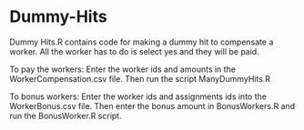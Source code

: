 # Dummy-Hits
Dummy Hits.R contains code for making a dummy hit to compensate a worker. All the worker has to do is select yes and they will be paid.

To pay the workers:
Enter the worker ids and amounts in the WorkerCompensation.csv file. Then run the script ManyDummyHits.R

To bonus workers:
Enter the worker ids and assignments ids into the WorkerBonus.csv file. Then enter the bonus amount in BonusWorkers.R and run the BonusWorker.R script.